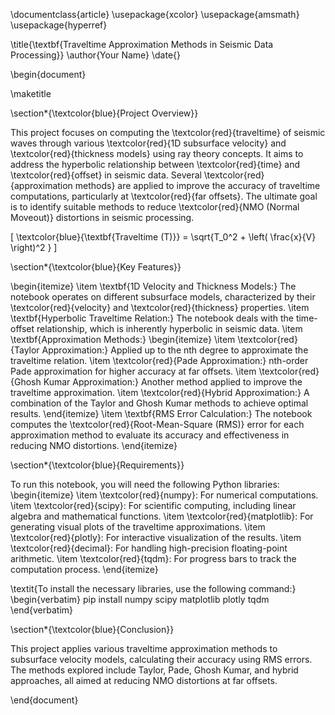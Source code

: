 \documentclass{article}
\usepackage{xcolor}
\usepackage{amsmath}
\usepackage{hyperref}

\title{\textbf{Traveltime Approximation Methods in Seismic Data Processing}}
\author{Your Name}
\date{}

\begin{document}

\maketitle

\section*{\textcolor{blue}{Project Overview}}

This project focuses on computing the \textcolor{red}{traveltime} of seismic waves through various \textcolor{red}{1D subsurface velocity} and \textcolor{red}{thickness models} using ray theory concepts. It aims to address the hyperbolic relationship between \textcolor{red}{time} and \textcolor{red}{offset} in seismic data. Several \textcolor{red}{approximation methods} are applied to improve the accuracy of traveltime computations, particularly at \textcolor{red}{far offsets}. The ultimate goal is to identify suitable methods to reduce \textcolor{red}{NMO (Normal Moveout)} distortions in seismic processing.

\[
\textcolor{blue}{\textbf{Traveltime (T)}} = \sqrt{T_0^2 + \left( \frac{x}{V} \right)^2 }
\]

\section*{\textcolor{blue}{Key Features}}

\begin{itemize}
    \item \textbf{1D Velocity and Thickness Models:} The notebook operates on different subsurface models, characterized by their \textcolor{red}{velocity} and \textcolor{red}{thickness} properties.
    \item \textbf{Hyperbolic Traveltime Relation:} The notebook deals with the time-offset relationship, which is inherently hyperbolic in seismic data.
    \item \textbf{Approximation Methods:}
    \begin{itemize}
        \item \textcolor{red}{Taylor Approximation:} Applied up to the nth degree to approximate the traveltime relation.
        \item \textcolor{red}{Pade Approximation:} nth-order Pade approximation for higher accuracy at far offsets.
        \item \textcolor{red}{Ghosh Kumar Approximation:} Another method applied to improve the traveltime approximation.
        \item \textcolor{red}{Hybrid Approximation:} A combination of the Taylor and Ghosh Kumar methods to achieve optimal results.
    \end{itemize}
    \item \textbf{RMS Error Calculation:} The notebook computes the \textcolor{red}{Root-Mean-Square (RMS)} error for each approximation method to evaluate its accuracy and effectiveness in reducing NMO distortions.
\end{itemize}

\section*{\textcolor{blue}{Requirements}}

To run this notebook, you will need the following Python libraries:
\begin{itemize}
    \item \textcolor{red}{numpy}: For numerical computations.
    \item \textcolor{red}{scipy}: For scientific computing, including linear algebra and mathematical functions.
    \item \textcolor{red}{matplotlib}: For generating visual plots of the traveltime approximations.
    \item \textcolor{red}{plotly}: For interactive visualization of the results.
    \item \textcolor{red}{decimal}: For handling high-precision floating-point arithmetic.
    \item \textcolor{red}{tqdm}: For progress bars to track the computation process.
\end{itemize}

\textit{To install the necessary libraries, use the following command:}
\begin{verbatim}
pip install numpy scipy matplotlib plotly tqdm
\end{verbatim}

\section*{\textcolor{blue}{Conclusion}}

This project applies various traveltime approximation methods to subsurface velocity models, calculating their accuracy using RMS errors. The methods explored include Taylor, Pade, Ghosh Kumar, and hybrid approaches, all aimed at reducing NMO distortions at far offsets.

\end{document}

